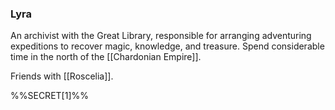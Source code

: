 ### Lyra

An archivist with the Great Library, responsible for arranging adventuring expeditions to recover magic, knowledge, and treasure. Spend considerable time in the north of the [[Chardonian Empire]].

Friends with [[Roscelia]].

%%SECRET[1]%%